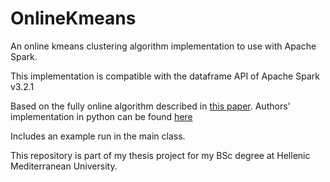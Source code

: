 # OnlineKmeans
An online kmeans clustering algorithm implementation to use with Apache Spark.

This implementation is compatible with the dataframe API of Apache Spark v3.2.1

Based on the fully online algorithm described in [this paper](https://arxiv.org/pdf/1412.5721.pdf).
Authors' implementation in python can be found [here](https://github.com/sviri/kmeans/tree/main/onlineKmeans/src)

Includes an example run in the main class.

This repository is part of my thesis project for my BSc degree at Hellenic Mediterranean University.
